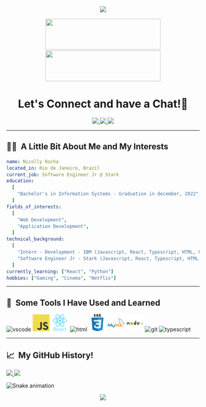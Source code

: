 <p align="center">
  <img src="https://capsule-render.vercel.app/api?type=Cylinder&&color=FFCCFF&height=150&width=250&section=header&text=Hey%20Everyone!&fontSize=85"/>
</p>

<p align="center">
 <img height="80" width="300" justifyContent="center" src="https://data.whicdn.com/images/257039116/original.gif"/><img height="80" width="300" justifyContent="center" src="https://data.whicdn.com/images/257039116/original.gif"/>
</p>


<h1 align="center">
  Let's Connect and have a Chat!💬
</h1>

<p align="center">
<a href="https://www.linkedin.com/in/nicollyrochadacaldossantos/">
  <img height="50" src="https://user-images.githubusercontent.com/46517096/166973395-19676cd8-f8ec-4abf-83ff-da8243505b82.png"/>
</a>
<a href="https://twitter.com/nicollyrcs">
  <img height="50" src="https://user-images.githubusercontent.com/46517096/166974271-91dfa250-d70b-4cb9-8707-f1bda1b708c3.png"/>
</a>
<a href="https://www.instagram.com/nicollyrcs/">
  <img height="50" src="https://user-images.githubusercontent.com/46517096/166974368-9798f39f-1f46-499c-b14e-81f0a3f83a06.png"/>
</a>
</p>

---

<h2> 👩‍💻 &nbsp;A Little Bit About Me and My Interests</h2>

```yaml
name: Nicolly Rocha
located_in: Rio de Janeiro, Brazil
current_job: Software Engineer Jr @ Stark
education:
  [
    "Bachelor's in Information Systems - Graduation in december, 2022",
  ]
fields_of_interests:
  [
    "Web Development",
    "Application Development",
  ]
technical_background:
  [
    "Intern - Development - IBM (Javascript, React, Typescript, HTML, CSS, SQL, Carbon) - 01/2021-01/2023",
    "Software Engineer Jr - Stark (Javascript, React, Typescript, HTML, CSS, Bootstrap, Tailwind, Firebase) - 01/2023-now",
  ]
currently_learning: ["React", "Python"]
hobbies: ["Gaming", "Cinema", "Netflix"]
```
  
---  
  
<h2> 🚀 &nbsp;Some Tools I Have Used and Learned</h2>
<p align="left">
<img src="https://cdn.jsdelivr.net/gh/devicons/devicon/icons/vscode/vscode-original.svg" alt="vscode" width="45" height="45"/>
<img src="https://raw.githubusercontent.com/devicons/devicon/master/icons/javascript/javascript-original.svg" alt="javascript" width="45" height="45" />
<img src="https://raw.githubusercontent.com/devicons/devicon/master/icons/react/react-original-wordmark.svg" alt="react" width="45" height="45" />
<img src="https://cdn.jsdelivr.net/gh/devicons/devicon/icons/html5/html5-original.svg" alt="html" width="45" height="45"/>
<img src="https://raw.githubusercontent.com/devicons/devicon/master/icons/css3/css3-original-wordmark.svg" alt="css3" width="45" height="45" />
<img src="https://raw.githubusercontent.com/devicons/devicon/master/icons/mysql/mysql-original-wordmark.svg" alt="mysql" width="45" height="45" />
<img src="https://raw.githubusercontent.com/devicons/devicon/master/icons/nodejs/nodejs-original-wordmark.svg" alt="nodejs" width="45" height="45" />
<img src="https://cdn.jsdelivr.net/gh/devicons/devicon/icons/git/git-original.svg" alt="git" width="45" height="45"/>
<img src="https://cdn.jsdelivr.net/gh/devicons/devicon/icons/typescript/typescript-original.svg" alt="typescript" width="45" height="45"/>
</p>

---

<h2> 📈 &nbsp;My GitHub History!</h2>
<a href="https://github.com/thepiyushmalhotra">
  <img height="180em" src="https://github-readme-stats.vercel.app/api?username=nicollyrocha&theme=omni&show_icons=true" />
  <img height="180em" src="https://github-readme-stats.vercel.app/api/top-langs/?username=nicollyrocha&theme=omni&layout=compact" />
</a>

![Snake animation](https://github.com/thepiyushmalhotra/thepiyushmalhotra/blob/output/github-contribution-grid-snake.svg)
  
<p align="center" height="180em">
  <img height="180em" src="https://thumbs.gfycat.com/ConsiderateInsignificantAcouchi-max-1mb.gif"/>
</p>
